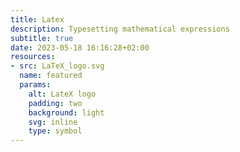 ```yaml
---
title: Latex
description: Typesetting mathematical expressions
subtitle: true
date: 2023-05-18 16:16:28+02:00
resources:
- src: LaTeX_logo.svg
  name: featured
  params:
    alt: LateX logo
    padding: two
    background: light
    svg: inline
    type: symbol
---
```

